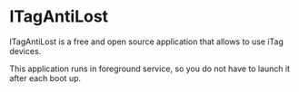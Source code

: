 # ITagAntiLost

ITagAntiLost is a free and open source application that allows to use iTag devices.

This application runs in foreground service, so you do not have to launch it after each boot up.
